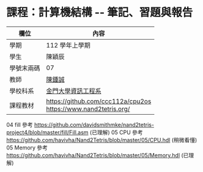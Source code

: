 # 課程：計算機結構 -- 筆記、習題與報告

欄位 | 內容
-----|--------
學期 | 112 學年上學期
學生 |  陳穎辰
學號末兩碼 | 07
教師 | [陳鍾誠](https://www.nqu.edu.tw/educsie/index.php?act=blog&code=list&ids=4)
學校科系 | [金門大學資訊工程系](https://www.nqu.edu.tw/educsie/index.php)
課程教材 | https://github.com/ccc112a/cpu2os <BR/> https://www.nand2tetris.org/

04 fill 參考 https://github.com/davidsmithmke/nand2tetris-project4/blob/master/fill/Fill.asm (已理解)
05 CPU 參考 https://github.com/havivha/Nand2Tetris/blob/master/05/CPU.hdl (稍微看懂)
05 Memory 參考 https://github.com/havivha/Nand2Tetris/blob/master/05/Memory.hdl (已理解)
